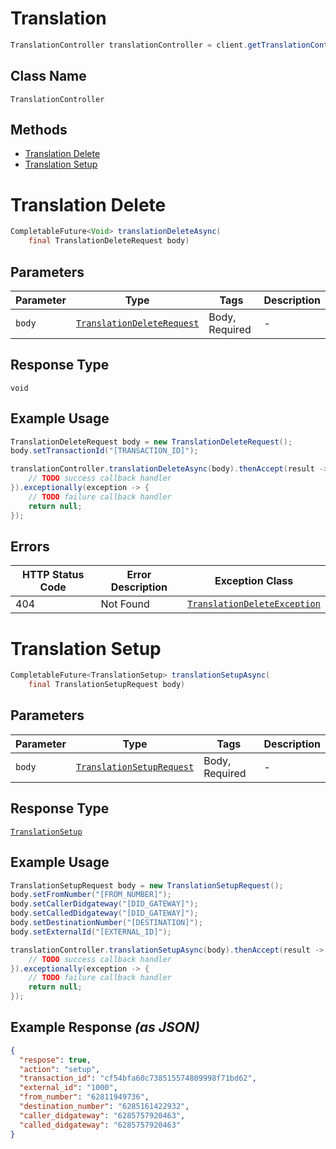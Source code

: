 # Translation

```java
TranslationController translationController = client.getTranslationController();
```

## Class Name

`TranslationController`

## Methods

* [Translation Delete](../../doc/controllers/translation.md#translation-delete)
* [Translation Setup](../../doc/controllers/translation.md#translation-setup)


# Translation Delete

```java
CompletableFuture<Void> translationDeleteAsync(
    final TranslationDeleteRequest body)
```

## Parameters

| Parameter | Type | Tags | Description |
|  --- | --- | --- | --- |
| `body` | [`TranslationDeleteRequest`](../../doc/models/translation-delete-request.md) | Body, Required | - |

## Response Type

`void`

## Example Usage

```java
TranslationDeleteRequest body = new TranslationDeleteRequest();
body.setTransactionId("[TRANSACTION_ID]");

translationController.translationDeleteAsync(body).thenAccept(result -> {
    // TODO success callback handler
}).exceptionally(exception -> {
    // TODO failure callback handler
    return null;
});
```

## Errors

| HTTP Status Code | Error Description | Exception Class |
|  --- | --- | --- |
| 404 | Not Found | [`TranslationDeleteException`](../../doc/models/translation-delete-exception.md) |


# Translation Setup

```java
CompletableFuture<TranslationSetup> translationSetupAsync(
    final TranslationSetupRequest body)
```

## Parameters

| Parameter | Type | Tags | Description |
|  --- | --- | --- | --- |
| `body` | [`TranslationSetupRequest`](../../doc/models/translation-setup-request.md) | Body, Required | - |

## Response Type

[`TranslationSetup`](../../doc/models/translation-setup.md)

## Example Usage

```java
TranslationSetupRequest body = new TranslationSetupRequest();
body.setFromNumber("[FROM_NUMBER]");
body.setCallerDidgateway("[DID_GATEWAY]");
body.setCalledDidgateway("[DID_GATEWAY]");
body.setDestinationNumber("[DESTINATION]");
body.setExternalId("[EXTERNAL_ID]");

translationController.translationSetupAsync(body).thenAccept(result -> {
    // TODO success callback handler
}).exceptionally(exception -> {
    // TODO failure callback handler
    return null;
});
```

## Example Response *(as JSON)*

```json
{
  "respose": true,
  "action": "setup",
  "transaction_id": "cf54bfa60c738515574809998f71bd62",
  "external_id": "1000",
  "from_number": "62811949736",
  "destination_number": "6285161422932",
  "caller_didgateway": "6285757920463",
  "called_didgateway": "6285757920463"
}
```

